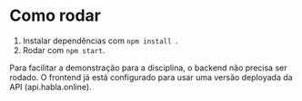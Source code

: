 # Como rodar
1. Instalar dependências com `npm install `.
2. Rodar com `npm start`. 

Para facilitar a demonstração para a disciplina, o backend não precisa ser rodado. O frontend já está configurado para usar uma versão deployada da API (api.habla.online).